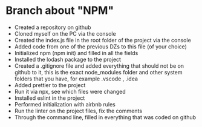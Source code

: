 # Branch about "NPM"

* Created a repository on github
* Cloned myself on the PC via the console
* Created the index.js file in the root folder of the project via the console
* Added code from one of the previous DZs to this file (of your choice)
* Initialized npm (npm init) and filled in all the fields
* Installed the lodash package to the project
* Created a .gitignore file and added everything that should not be on github to it, this is the exact node_modules folder and other system folders that you have, for example .vscode , .idea
* Added prettier to the project
* Run it via npx, see which files were changed
* Installed eslint in the project
* Performed initialization with airbnb rules
* Run the linter on the project files, fix the comments
* Through the command line, filled in everything that was coded on github
